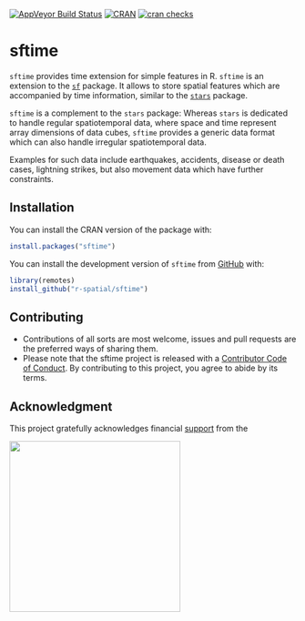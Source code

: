 
<!-- README.md is generated from README.Rmd. Please edit that file -->

[![AppVeyor Build
Status](https://ci.appveyor.com/api/projects/status/github/r-spatial/sftime?branch=master&svg=true)](https://ci.appveyor.com/project/edzerpebesma/sftime)
[![CRAN](https://www.r-pkg.org/badges/version/sftime)](https://cran.r-project.org/package=sftime)
[![cran
checks](https://badges.cranchecks.info/worst/sftime.svg)](https://cran.r-project.org/web/checks/check_results_sftime.html)

# sftime

`sftime` provides time extension for simple features in R. `sftime` is
an extension to the [`sf`](https://github.com/r-spatial/sf) package. It
allows to store spatial features which are accompanied by time
information, similar to the
[`stars`](https://github.com/r-spatial/stars/) package.

`sftime` is a complement to the `stars` package: Whereas `stars` is
dedicated to handle regular spatiotemporal data, where space and time
represent array dimensions of data cubes, `sftime` provides a generic
data format which can also handle irregular spatiotemporal data.

Examples for such data include earthquakes, accidents, disease or death
cases, lightning strikes, but also movement data which have further
constraints.

## Installation

You can install the CRAN version of the package with:

``` r
install.packages("sftime")
```

You can install the development version of `sftime` from
[GitHub](https://github.com/) with:

``` r
library(remotes)
install_github("r-spatial/sftime")
```

## Contributing

- Contributions of all sorts are most welcome, issues and pull requests
  are the preferred ways of sharing them.
- Please note that the sftime project is released with a [Contributor
  Code of
  Conduct](https://contributor-covenant.org/version/2/0/CODE_OF_CONDUCT.html).
  By contributing to this project, you agree to abide by its terms.

## Acknowledgment

This project gratefully acknowledges financial
[support](https://r-consortium.org/all-projects/2020-group-1.html#spatiotemporal-data-and-analytics)
from the

<a href="https://r-consortium.org/all-projects/2020-group-1.html#spatiotemporal-data-and-analytics">
<img src="https://r-consortium.org/images/RConsortium_Horizontal_Pantone.webp" width="300">
</a>
